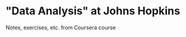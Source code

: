 "Data Analysis" at Johns Hopkins 
================================
Notes, exercises, etc. from Coursera course 
